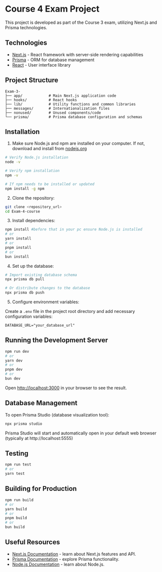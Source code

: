 # Course 4 Exam Project

This project is developed as part of the Course 3 exam, utilizing Next.js and Prisma technologies.

## Technologies

- [Next.js](https://nextjs.org/) - React framework with server-side rendering capabilities
- [Prisma](https://www.prisma.io/) - ORM for database management
- [React](https://reactjs.org/) - User interface library

## Project Structure

```
Exam-3-
├── app/            # Main Next.js application code
├── hooks/          # React hooks
├── lib/            # Utility functions and common libraries
├── messages/       # Internationalization files
├── nonused/        # Unused components/code
└── prisma/         # Prisma database configuration and schemas
```

## Installation

1. Make sure Node.js and npm are installed on your computer. If not, download and install from [nodejs.org](https://nodejs.org/)

```bash
# Verify Node.js installation
node -v

# Verify npm installation
npm -v

# If npm needs to be installed or updated
npm install -g npm
```

2. Clone the repository:

```bash
git clone <repository_url>
cd Exam-4-course
```

3. Install dependencies:

```bash
npm install #before that in your pc ensure Node.js is installed
# or
yarn install
# or
pnpm install
# or
bun install
```

4. Set up the database:

```bash
# Import existing database schema
npx prisma db pull

# Or distribute changes to the database
npx prisma db push
```

5. Configure environment variables:

Create a `.env` file in the project root directory and add necessary configuration variables:

```
DATABASE_URL="your_database_url"
```

## Running the Development Server

```bash
npm run dev
# or
yarn dev
# or
pnpm dev
# or
bun dev
```

Open [http://localhost:3000](http://localhost:3000) in your browser to see the result.

## Database Management

To open Prisma Studio (database visualization tool):

```bash
npx prisma studio
```

Prisma Studio will start and automatically open in your default web browser (typically at http://localhost:5555)

## Testing

```bash
npm run test
# or
yarn test
```

## Building for Production

```bash
npm run build
# or
yarn build
# or
pnpm build
# or
bun build
```

## Useful Resources

- [Next.js Documentation](https://nextjs.org/docs) - learn about Next.js features and API.
- [Prisma Documentation](https://www.prisma.io/docs/) - explore Prisma functionality.
- [Node.js Documentation](https://nodejs.org/en/docs/) - learn about Node.js.

